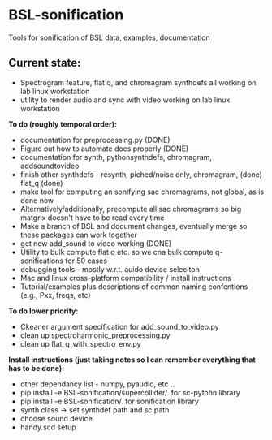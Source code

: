 # BSL-sonification
Tools for sonification of BSL data, examples, documentation

## Current state:
<ul>
	<li>Spectrogram feature, flat q, and chromagram synthdefs all working on lab linux workstation</li>
	<li>utility to render audio and sync with video working on lab linux workstation</li>
</ul>

<b>To do (roughly temporal order):</b>
<ul>
	<li>documentation for preprocessing.py (DONE)</li>
	<li>Figure out how to automate docs properly (DONE) </li>
	<li> documentation for synth, pythonsynthdefs, chromagram, addsoundtovideo </li>
	<li>finish other synthdefs - resynth, piched/noise only, chromagram, (done) flat_q (done)</li>
	<li>make tool for computing an sonifying sac chromagrams, not global, as is done now</li>
	<li>Alternatively/additionally, precompute all sac chromagrams so big matgrix doesn't have to be read every time</li>
	<li>Make a branch of BSL and document changes, eventually merge so these packages can work together</li>
	<li>get new add_sound to video working (DONE)</li>
	<li>Utility to bulk compute flat q etc. so we cna bulk compute q-sonifications for 50 cases</li>
	<li>debugging tools - mostly w.r.t. auido device seleciton </li>
	<li>Mac and linux cross-platform compatibility / install instructions</li>
	<li>Tutorial/examples plus descriptions of common naming confentions (e.g., Pxx, freqs, etc)</li>
</ul>


<b>To do lower priority:</b>
<ul>
	<li>Ckeaner argument specification for add_sound_to_video.py</li>
	<li>clean up spectroharmonic_preprocessing.py</li>
	<li>clean up flat_q_with_spectro_env.py</li>
</ul>



<b>Install  instructions (just taking notes so I can remember everything that has to be done):</b>
<ul>
	<li>other dependancy list - numpy, pyaudio, etc .. </li>
	<li>pip install -e BSL-sonification/supercollider/.  for sc-pytohn library</li>
	<li>pip install -e BSL-sonification/. for sonification library</li>
	<li>synth class -> set synthdef path and sc path</li>
	<li>choose sound device</li>
	<li>handy.scd setup</li>
</ul>
